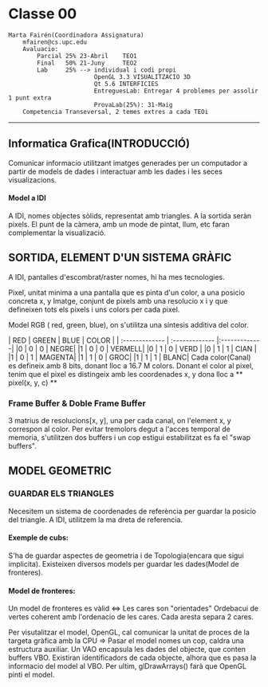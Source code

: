 # Classe 00
    Marta Fairén(Coordinadora Assignatura)
        mfairen@cs.upc.edu
        Avaluacio:
            Parcial 25% 23-Abril    TEO1
            Final   50% 21-Juny     TEO2
            Lab     25% --> individual i codi propi
                            OpenGL 3.3 VISUALITZACIO 3D
                            Qt 5.6 INTERFICIES
                            EntreguesLab: Entregar 4 problemes per assolir 1 punt extra
                            ProvaLab(25%): 31-Maig
        Competencia Transeversal, 2 temes extres a cada TEOi
***
## Informatica Grafica(INTRODUCCIÓ)
Comunicar informacio utilitzant imatges generades per un computador a partir de models de dades i interactuar amb les dades i les seces visualizacions.

#### Model a IDI
A IDI, nomes objectes sòlids, representat amb triangles. A la sortida seràn pixels.
El punt de la càmera, amb un mode de pintat, llum, etc faran complementar la visualizació.

## SORTIDA, ELEMENT D'UN SISTEMA GRÀFIC

A IDI, pantalles d'escombrat/raster nomes, hi ha mes tecnologies.

Pixel, unitat minima a una pantalla que es pinta d'un color, a una posicio concreta x, y
Imatge, conjunt de pixels amb una resolucio x i y que defineixen tots els pixels i uns colors per cada pixel.

Model RGB ( red,    green,  blue), on s'utilitza una síntesis additiva del color.

| RED     | GREEN     | BLUE |  COLOR |
| :------------- | :------------- |:-------------|
            |0 |      0    |   0 | NEGRE|
            |1 |      0    |   0 | VERMELL|
            |0 |      1     |  0 | VERD |
            |0  |     1     |  1 | CIAN |
            |1   |    0   |    1 | MAGENTA|
            |1    |   1    |   0 | GROC|
            |1     |  1    |   1 | BLANC|
Cada color(Canal) es defineix amb 8 bits, donant lloc a 16.7 M colors.
Donant el color al pixel, tenim que el pixel es distingeix amb les coordenades x, y dona lloc a ** pixel(x, y, c) **
### Frame Buffer & Doble Frame Buffer
3 matrius de resolucions[x, y], una per cada canal, on l'element x, y correspon al color.
Per evitar tremolors degut a l'acces temporal de memoria, s'utilitzen dos buffers i un cop estigui estabilitzat es fa el "swap buffers".

## MODEL GEOMETRIC

### GUARDAR ELS TRIANGLES
Necesitem un sistema de coordenades de referència per guardar la posicio del triangle.
A IDI, utilitzem la ma dreta de referencia.

#### Exemple de cubs:

S'ha de guardar aspectes de geometria i de Topologia(encara que sigui implicita). Existeixen diversos models per guardar les dades(Model de fronteres).

#### Model de fronteres:
Un model de fronteres es vàlid <=>  Les cares son "orientades"
                                    Ordebacui de vertes coherent amb l'ordenacio de les cares.
                                    Cada aresta separa 2 cares.

Per visutalitzar el model, OpenGL, cal comunicar la unitat de proces de la targeta gràfica amb la CPU => Pasar el model nomes un cop, caldra una estructura auxiliar.
Un VAO encapsula les dades del objecte, que conten buffers VBO. Existiran identificadors de cada objecte, alhora que es pasa la informacio del model al VBO.
Per ultim, glDrawArrays() farà que OpenGL pinti el model.
